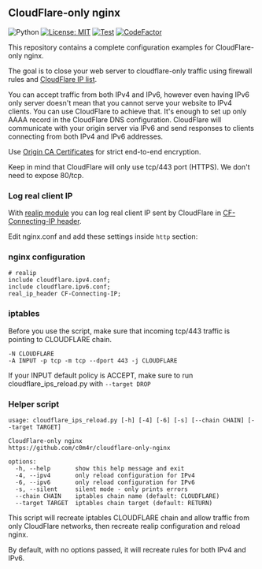 ##  CloudFlare-only nginx

![Python](https://img.shields.io/badge/made%20with-python-blue?logo=python&logoColor=ffffff)
[![License: MIT](https://img.shields.io/badge/License-MIT-yellow.svg)](https://opensource.org/licenses/MIT)
[![Test](https://github.com/c0m4r/cloudflare-only-nginx/workflows/lint_python/badge.svg)](https://github.com/c0m4r/cloudflare-only-nginx/actions)
[![CodeFactor](https://www.codefactor.io/repository/github/c0m4r/cloudflare-only-nginx/badge)](https://www.codefactor.io/repository/github/c0m4r/cloudflare-only-nginx)

This repository contains a complete configuration examples for CloudFlare-only nginx.

The goal is to close your web server to cloudflare-only traffic using firewall rules and [CloudFlare IP list](https://www.cloudflare.com/ips/).

You can accept traffic from both IPv4 and IPv6, however even having IPv6 only server doesn't mean that you cannot serve your website to IPv4 clients. You can use CloudFlare to achieve that. It's enough to set up only AAAA record in the CloudFlare DNS configuration. CloudFlare will communicate with your origin server via IPv6 and send responses to clients connecting from both IPv4 and IPv6 addresses.

Use [Origin CA Certificates](https://developers.cloudflare.com/ssl/origin-configuration/origin-ca/) for strict end-to-end encryption.

Keep in mind that CloudFlare will only use tcp/443 port (HTTPS). We don't need to expose 80/tcp.

### Log real client IP

With [realip module](https://nginx.org/en/docs/http/ngx_http_realip_module.html) you can log real client IP sent by CloudFlare in [CF-Connecting-IP header](https://developers.cloudflare.com/support/troubleshooting/restoring-visitor-ips/restoring-original-visitor-ips/).

Edit nginx.conf and add these settings inside `http` section:

### nginx configuration

```
# realip
include cloudflare.ipv4.conf;
include cloudflare.ipv6.conf;
real_ip_header CF-Connecting-IP;
```

### iptables

Before you use the script, make sure that incoming tcp/443 traffic is pointing to CLOUDFLARE chain.

```
-N CLOUDFLARE
-A INPUT -p tcp -m tcp --dport 443 -j CLOUDFLARE
```

If your INPUT default policy is ACCEPT, make sure to run cloudflare_ips_reload.py with `--target DROP`

### Helper script

```
usage: cloudflare_ips_reload.py [-h] [-4] [-6] [-s] [--chain CHAIN] [--target TARGET]

CloudFlare-only nginx
https://github.com/c0m4r/cloudflare-only-nginx

options:
  -h, --help       show this help message and exit
  -4, --ipv4       only reload configuration for IPv4
  -6, --ipv6       only reload configuration for IPv6
  -s, --silent     silent mode - only prints errors
  --chain CHAIN    iptables chain name (default: CLOUDFLARE)
  --target TARGET  iptables chain target (default: RETURN)
```

This script will recreate iptables CLOUDFLARE chain and allow traffic from only CloudFlare networks, then recreate realip configuration and reload nginx.

By default, with no options passed, it will recreate rules for both IPv4 and IPv6.
